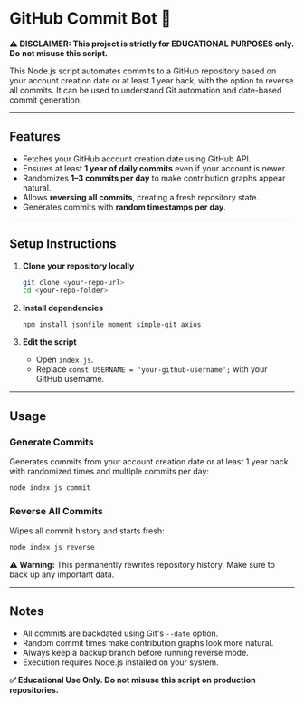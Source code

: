 # GitHub Commit Bot 🚀 

**⚠️ DISCLAIMER: This project is strictly for EDUCATIONAL PURPOSES only. Do not misuse this script.**

This Node.js script automates commits to a GitHub repository based on your account creation date or at least 1 year back, with the option to reverse all commits. It can be used to understand Git automation and date-based commit generation.

---

## Features

* Fetches your GitHub account creation date using GitHub API.
* Ensures at least **1 year of daily commits** even if your account is newer.
* Randomizes **1–3 commits per day** to make contribution graphs appear natural.
* Allows **reversing all commits**, creating a fresh repository state.
* Generates commits with **random timestamps per day**.

---

## Setup Instructions

1. **Clone your repository locally**

   ```bash
   git clone <your-repo-url>
   cd <your-repo-folder>
   ```

2. **Install dependencies**

   ```bash
   npm install jsonfile moment simple-git axios
   ```

3. **Edit the script**

   * Open `index.js`.
   * Replace `const USERNAME = 'your-github-username';` with your GitHub username.

---

## Usage

### Generate Commits

Generates commits from your account creation date or at least 1 year back with randomized times and multiple commits per day:

```bash
node index.js commit
```

### Reverse All Commits

Wipes all commit history and starts fresh:

```bash
node index.js reverse
```

**⚠️ Warning:** This permanently rewrites repository history. Make sure to back up any important data.

---

## Notes

* All commits are backdated using Git's `--date` option.
* Random commit times make contribution graphs look more natural.
* Always keep a backup branch before running reverse mode.
* Execution requires Node.js installed on your system.

**✅ Educational Use Only. Do not misuse this script on production repositories.**
